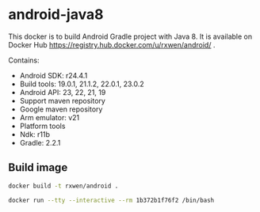 # android-java8

This docker is to build Android Gradle project with Java 8.
It is available on Docker Hub https://registry.hub.docker.com/u/rxwen/android/ .

Contains:

* Android SDK: r24.4.1
* Build tools: 19.0.1, 21.1.2, 22.0.1, 23.0.2
* Android API: 23, 22, 21, 19
* Support maven repository
* Google maven repository
* Arm emulator: v21
* Platform tools
* Ndk: r11b
* Gradle: 2.2.1

## Build image

```bash
docker build -t rxwen/android .
```


```bash
docker run --tty --interactive --rm 1b372b1f76f2 /bin/bash
```


